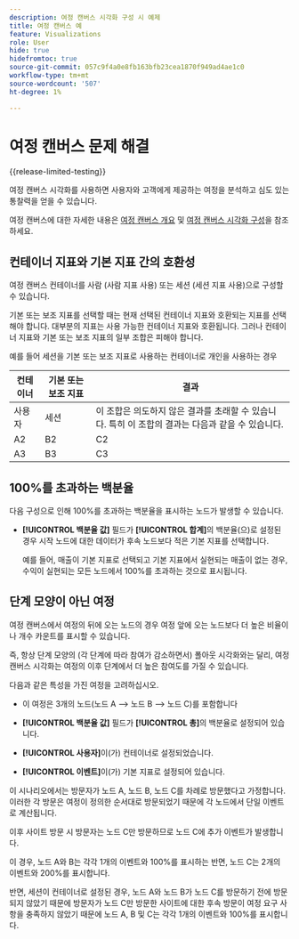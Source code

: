 ```yaml
---
description: 여정 캔버스 시각화 구성 시 예제
title: 여정 캔버스 예
feature: Visualizations
role: User
hide: true
hidefromtoc: true
source-git-commit: 057c9f4a0e8fb163bfb23cea1870f949ad4ae1c0
workflow-type: tm+mt
source-wordcount: '507'
ht-degree: 1%

---
```


# 여정 캔버스 문제 해결

{{release-limited-testing}}

여정 캔버스 시각화를 사용하면 사용자와 고객에게 제공하는 여정을 분석하고 심도 있는 통찰력을 얻을 수 있습니다.

여정 캔버스에 대한 자세한 내용은 [여정 캔버스 개요](/help/analysis-workspace/visualizations/journey-canvas/journey-canvas.md) 및 [여정 캔버스 시각화 구성](/help/analysis-workspace/visualizations/journey-canvas/configure-journey-canvas.md)을 참조하세요.


## 컨테이너 지표와 기본 지표 간의 호환성

여정 캔버스 컨테이너를 사람 (사람 지표 사용) 또는 세션 (세션 지표 사용)으로 구성할 수 있습니다.

기본 또는 보조 지표를 선택할 때는 현재 선택된 컨테이너 지표와 호환되는 지표를 선택해야 합니다. 대부분의 지표는 사용 가능한 컨테이너 지표와 호환됩니다. 그러나 컨테이너 지표와 기본 또는 보조 지표의 일부 조합은 피해야 합니다.

예를 들어 세션을 기본 또는 보조 지표로 사용하는 컨테이너로 개인을 사용하는 경우


| 컨테이너 | 기본 또는 보조 지표 | 결과 |
|---------|----------|---------|
| 사용자 | 세션 | 이 조합은 의도하지 않은 결과를 초래할 수 있습니다. 특히 이 조합의 결과는 다음과 같을 수 있습니다. |
| A2 | B2 | C2 |
| A3 | B3 | C3 |


## 100%를 초과하는 백분율

다음 구성으로 인해 100%를 초과하는 백분율을 표시하는 노드가 발생할 수 있습니다.

* **[!UICONTROL 백분율 값]** 필드가 **[!UICONTROL 합계]**&#x200B;의 백분율(으)로 설정된 경우 시작 노드에 대한 데이터가 후속 노드보다 적은 기본 지표를 선택합니다.

  예를 들어, 매출이 기본 지표로 선택되고 기본 지표에서 실현되는 매출이 없는 경우, 수익이 실현되는 모든 노드에서 100%를 초과하는 것으로 표시됩니다.


## 단계 모양이 아닌 여정

여정 캔버스에서 여정의 뒤에 오는 노드의 경우 여정 앞에 오는 노드보다 더 높은 비율이나 개수 카운트를 표시할 수 있습니다.

즉, 항상 단계 모양의 (각 단계에 따라 참여가 감소하면서) 폴아웃 시각화와는 달리, 여정 캔버스 시각화는 여정의 이후 단계에서 더 높은 참여도를 가질 수 있습니다.

다음과 같은 특성을 가진 여정을 고려하십시오.

* 이 여정은 3개의 노드(노드 A —> 노드 B —> 노드 C)를 포함합니다

* **[!UICONTROL 백분율 값]** 필드가 **[!UICONTROL 총]**&#x200B;의 백분율로 설정되어 있습니다.

* **[!UICONTROL 사용자]**&#x200B;이(가) 컨테이너로 설정되었습니다.

* **[!UICONTROL 이벤트]**&#x200B;이(가) 기본 지표로 설정되어 있습니다.

이 시나리오에서는 방문자가 노드 A, 노드 B, 노드 C를 차례로 방문했다고 가정합니다. 이러한 각 방문은 여정이 정의한 순서대로 방문되었기 때문에 각 노드에서 단일 이벤트로 계산됩니다.

이후 사이트 방문 시 방문자는 노드 C만 방문하므로 노드 C에 추가 이벤트가 발생합니다.

이 경우, 노드 A와 B는 각각 1개의 이벤트와 100%를 표시하는 반면, 노드 C는 2개의 이벤트와 200%를 표시합니다.

반면, 세션이 컨테이너로 설정된 경우, 노드 A와 노드 B가 노드 C를 방문하기 전에 방문되지 않았기 때문에 방문자가 노드 C만 방문한 사이트에 대한 후속 방문이 여정 요구 사항을 충족하지 않았기 때문에 노드 A, B 및 C는 각각 1개의 이벤트와 100%를 표시합니다.
